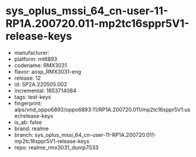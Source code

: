 # sys_oplus_mssi_64_cn-user-11-RP1A.200720.011-mp2tc16sppr5V1-release-keys
- manufacturer: 
- platform: mt6893
- codename: RMX3031
- flavor: aosp_RMX3031-eng
- release: 12
- id: SP2A.220505.002
- incremental: 1653714084
- tags: test-keys
- fingerprint: alps/vnd_oppo6893/oppo6893:11/RP1A.200720.011/mp2tc16sppr5V1:user/release-keys
- is_ab: false
- brand: realme
- branch: sys_oplus_mssi_64_cn-user-11-RP1A.200720.011-mp2tc16sppr5V1-release-keys
- repo: realme_rmx3031_dump7033
